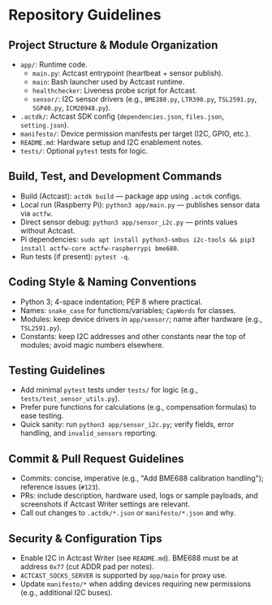 # Repository Guidelines

## Project Structure & Module Organization
- `app/`: Runtime code.
  - `main.py`: Actcast entrypoint (heartbeat + sensor publish).
  - `main`: Bash launcher used by Actcast runtime.
  - `healthchecker`: Liveness probe script for Actcast.
  - `sensor/`: I2C sensor drivers (e.g., `BME280.py`, `LTR390.py`, `TSL2591.py`, `SGP40.py`, `ICM20948.py`).
- `.actdk/`: Actcast SDK config (`dependencies.json`, `files.json`, `setting.json`).
- `manifesto/`: Device permission manifests per target (I2C, GPIO, etc.).
- `README.md`: Hardware setup and I2C enablement notes.
- `tests/`: Optional `pytest` tests for logic.

## Build, Test, and Development Commands
- Build (Actcast): `actdk build` — package app using `.actdk` configs.
- Local run (Raspberry Pi): `python3 app/main.py` — publishes sensor data via `actfw`.
- Direct sensor debug: `python3 app/sensor_i2c.py` — prints values without Actcast.
- Pi dependencies: `sudo apt install python3-smbus i2c-tools && pip3 install actfw-core actfw-raspberrypi bme680`.
- Run tests (if present): `pytest -q`.

## Coding Style & Naming Conventions
- Python 3; 4-space indentation; PEP 8 where practical.
- Names: `snake_case` for functions/variables; `CapWords` for classes.
- Modules: keep device drivers in `app/sensor/`; name after hardware (e.g., `TSL2591.py`).
- Constants: keep I2C addresses and other constants near the top of modules; avoid magic numbers elsewhere.

## Testing Guidelines
- Add minimal `pytest` tests under `tests/` for logic (e.g., `tests/test_sensor_utils.py`).
- Prefer pure functions for calculations (e.g., compensation formulas) to ease testing.
- Quick sanity: run `python3 app/sensor_i2c.py`; verify fields, error handling, and `invalid_sensors` reporting.

## Commit & Pull Request Guidelines
- Commits: concise, imperative (e.g., "Add BME688 calibration handling"); reference issues (`#123`).
- PRs: include description, hardware used, logs or sample payloads, and screenshots if Actcast Writer settings are relevant.
- Call out changes to `.actdk/*.json` or `manifesto/*.json` and why.

## Security & Configuration Tips
- Enable I2C in Actcast Writer (see `README.md`). BME688 must be at address `0x77` (cut ADDR pad per notes).
- `ACTCAST_SOCKS_SERVER` is supported by `app/main` for proxy use.
- Update `manifesto/*` when adding devices requiring new permissions (e.g., additional I2C buses).

